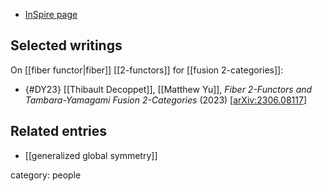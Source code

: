 
* [InSpire page](https://inspirehep.net/authors/1847740)

## Selected writings

On [[fiber functor|fiber]] [[2-functors]] for [[fusion 2-categories]]:

* {#DY23} [[Thibault Decoppet]], [[Matthew Yu]], *Fiber 2-Functors and Tambara-Yamagami Fusion 2-Categories* (2023) &lbrack;[arXiv:2306.08117](https://arxiv.org/abs/2306.08117)&rbrack;

## Related entries

* [[generalized global symmetry]]

category: people